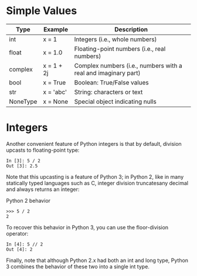 # Simple Values

|  Type   |   Example   | Description|
|---------|-------------|------------|
|int      | x = 1       | Integers (i.e., whole numbers) |
|float    | x = 1.0     | Floating-point numbers (i.e., real numbers) |
|complex  | x = 1 + 2j  | Complex numbers (i.e., numbers with a real and imaginary part) |
|bool     | x = True    | Boolean: True/False values |
|str      |  x = 'abc'  | String: characters or text |
|NoneType | x = None    | Special object indicating nulls |

# Integers

Another convenient feature of Python integers is that by default, division upcasts to floating-point type:

```
In [3]: 5 / 2
Out [3]: 2.5
```

Note that this upcasting is a feature of Python 3; in Python 2, like in many statically typed languages such as C, integer division truncatesany decimal and always returns an integer:

Python 2 behavior
```
>>> 5 / 2
2
```

To recover this behavior in Python 3, you can use the floor-division operator:

```
In [4]: 5 // 2
Out [4]: 2
```

Finally, note that although Python 2.x had both an int and long type, Python 3 combines the behavior of these two into a single int
type.
